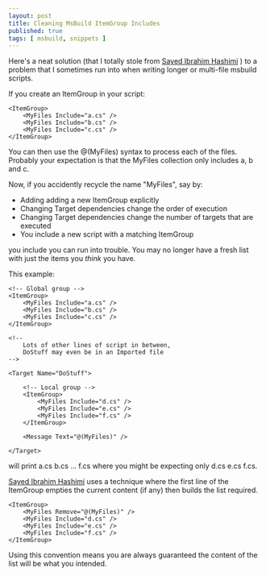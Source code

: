 ```yaml
---
layout: post
title: Cleaning MsBuild ItemGroup Includes
published: true
tags: [ msbuild, snippets ]
---
```


Here's a neat solution (that I totally stole from [Sayed Ibrahim Hashimi](http://sedodream.com/) ) 
to a problem that I sometimes run into when writing longer or multi-file 
msbuild scripts.

If you create an ItemGroup in your script:

	<ItemGroup>
		<MyFiles Include="a.cs" />
		<MyFiles Include="b.cs" />
		<MyFiles Include="c.cs" />
	</ItemGroup>
	
You can then use the @(MyFiles) syntax to process each of the files. Probably 
your expectation is that the MyFiles collection only includes a, b and c. 

Now, if you accidently recycle the name "MyFiles", say by:

* Adding adding a new ItemGroup explicitly
* Changing Target dependencies change the order of execution
* Changing Target dependencies change the number of targets that are executed
* You include a new script with a matching ItemGroup

you include you can run into trouble. You may no longer have a fresh list 
with just the items you *think* you have. 

This example:

	<!-- Global group -->
	<ItemGroup>
		<MyFiles Include="a.cs" />
		<MyFiles Include="b.cs" />
		<MyFiles Include="c.cs" />
	</ItemGroup>

	<!-- 
		Lots of other lines of script in between, 
		DoStuff may even be in an Imported file
	-->
	
	<Target Name="DoStuff">
	
		<!-- Local group -->
		<ItemGroup>
			<MyFiles Include="d.cs" />
			<MyFiles Include="e.cs" />
			<MyFiles Include="f.cs" />
		</ItemGroup>

		<Message Text="@(MyFiles)" />
		
	</Target>

will print a.cs b.cs ... f.cs where you might be expecting only d.cs e.cs f.cs.

[Sayed Ibrahim Hashimi](http://sedodream.com/) uses a technique where the 
first line of the ItemGroup empties the current content (if any) then builds 
the list required. 

	<ItemGroup>
		<MyFiles Remove="@(MyFiles)" />
		<MyFiles Include="d.cs" />
		<MyFiles Include="e.cs" />
		<MyFiles Include="f.cs" />
	</ItemGroup>

Using this convention means you are always guaranteed 
the content of the list will be what you intended.
